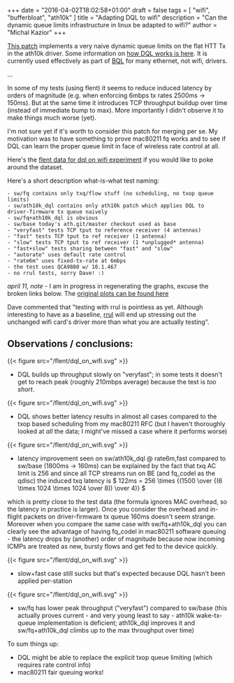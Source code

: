 +++
date = "2016-04-02T18:02:58+01:00"
draft = false
tags = [ "wifi", "bufferbloat", "ath10k" ]
title = "Adapting DQL to wifi"
description = "Can the dynamic queue limits infrastructure in linux be adapted to wifi?"
author = "Michal Kazior"
+++

[This patch](https://www.mail-archive.com/linux-wireless@vger.kernel.org/msg21594.html)
implements a very naive dynamic queue limits on the flat HTT Tx in the
ath10k driver. Some information on
[how DQL works is here](https://lwn.net/Articles/469651/). It is
currently used effectively as part of [BQL](https://lwn.net/Articles/454390/) for many ethernet, not
wifi, drivers.

...

In some of my tests (using flent) it seems to reduce induced latency by orders of magnitude (e.g. when enforcing 6mbps tx rates 2500ms -> 150ms). But at the same time it introduces TCP throughput buildup over time (instead of immediate bump to max). More importantly I didn't observe it to make things much worse (yet).

I'm not sure yet if it's worth to consider this patch for merging per se. My motivation was to have something to prove mac80211 fq works and to see if DQL can learn the proper queue limit in face of wireless rate control at all.

Here's the
[flent data for dql on wifi experiment]( http://kazikcz.github.io/dl/2016-04-01-flent-ath10k-dql.tar.gz) if you would like to poke around the dataset.

Here's a short description what-is-what test naming:
```
- sw/fq contains only txq/flow stuff (no scheduling, no txop queue limits)
- sw/ath10k_dql contains only ath10k patch which applies DQL to driver-firmware tx queue naively
- sw/fq+ath10k_dql is obvious
- sw/base today's ath.git/master checkout used as base
- "veryfast" tests TCP tput to reference receiver (4 antennas)
- "fast" tests TCP tput to ref receiver (1 antenna)
- "slow" tests TCP tput to ref receiver (1 *unplugged* antenna)
- "fast+slow" tests sharing between "fast" and "slow"
- "autorate" uses default rate control
- "rate6m" uses fixed-tx-rate at 6mbps
- the test uses QCA9880 w/ 10.1.467
- no rrul tests, sorry Dave! :)
```
*april 11, note* - I am in progress in regenerating the graphs, excuse
the broken links below. The [original plots can be found here](http://imgur.com/a/TnvbQ)

Dave commented that "testing with rrul is pointless as yet. Although
interesting to have as a baseline, [rrul](http://www.bufferbloat.net/projects/codel/wiki/RRUL_Rogues_Gallery) will end up stressing
out the unchanged wifi card's driver more than what you are actually testing".

## Observations / conclusions:

{{< figure src="/flent/dql_on_wifi.svg" >}}

 - DQL builds up throughput slowly on "veryfast"; in some tests it
doesn't get to reach peak (roughly 210mbps average) because the test
is *too short*.

{{< figure src="/flent/dql_on_wifi.svg" >}}

 - DQL shows better latency results in almost all cases compared to
the txop based scheduling from my mac80211 RFC (but I haven't
thoroughly looked at *all* the data; I might've missed a case where it
performs worse)

{{< figure src="/flent/dql_on_wifi.svg" >}}

 - latency improvement seen on sw/ath10k_dql @ rate6m,fast compared to
sw/base (1800ms -> 160ms) can be explained by the fact that txq AC
limit is 256 and since all TCP streams run on BE (and fq_codel as the
qdisc) the induced txq latency is
$ 122ms = 256 \times {(1500 \over {(6 \times 1024 \times 1024 \over 8)) \over 4)} $

which is pretty close to the test data (the formula ignores
MAC overhead, so the latency in practice is larger). Once you consider
the overhead and in-flight packets on driver-firmware tx queue 160ms
doesn't seem strange. Moreover when you compare the same case with
sw/fq+ath10k_dql you can clearly see the advantage of having fq_codel
in mac80211 software queuing - the latency drops by (another) order of
magnitude because now incoming ICMPs are treated as new, bursty flows
and get fed to the device quickly.

{{< figure src="/flent/dql_on_wifi.svg" >}}
 - slow+fast case still sucks but that's expected because DQL hasn't
been applied per-station

{{< figure src="/flent/dql_on_wifi.svg" >}}
 - sw/fq has lower peak throughput ("veryfast") compared to sw/base
(this actually proves current - and very young least to say - ath10k
wake-tx-queue implementation is deficient; ath10k_dql improves it and
sw/fq+ath10k_dql climbs up to the max throughput over time)

To sum things up:
 - DQL might be able to replace the explicit txop queue limiting
(which requires rate control info)
 - mac80211 fair queuing works!
